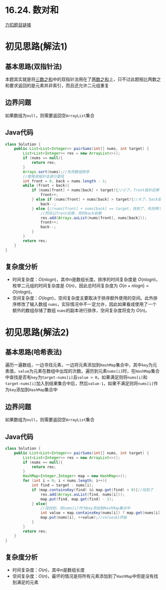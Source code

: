 # 16.24. 数对和

[力扣题目链接](https://leetcode-cn.com/problems/pairs-with-sum-lcci/)


# 初见思路(解法1)

## 基本思路(双指针法)
本题其实就是将<a href="./0015. 三数之和.md">三数之和</a>中的双指针法用在了<a href="./0001. 两数之和.md">两数之和</a>上，只不过此题相比两数之和要求返回的是元素并非索引，而且还允许二元组重复

## 边界问题
如果数组为`null`，则需要返回空`ArrayList`集合

## Java代码
```java
class Solution {
    public List<List<Integer>> pairSums(int[] nums, int target) {
        List<List<Integer>> res = new ArrayList<>();
        if (nums == null){
            return res;
        }
        Arrays.sort(nums);//先将数组排序
        //使用双指针法进行查找
        int front = 0, back = nums.length - 1;
        while (front < back){
            if (nums[front] + nums[back] < target){//小了，front指针后移
                front++;
            } else if (nums[front] + nums[back] > target){//大了，back指针前移
                back--;
            } else {//nums[front] + nums[back] == target，找到了，先将两个元素加入到结果集合中，
                //然后让front后移，同时back前移
                res.add(Arrays.asList(nums[front], nums[back]));
                front++;
                back--;
            }
        }
        return res;
    }
}
```

## 复杂度分析
- 时间复杂度：$O(nlogn)$，其中$n$是数组长度。排序的时间复杂度是 $O(nlogn)$，枚举二元组的时间复杂度是 $O(n)$，因此总时间复杂度为 $O(n+nlog n)=O(nlog n)$。
- 空间复杂度：$O(logn)$，空间复杂度主要取决于排序额外使用的空间。此外排序修改了输入数组 `nums`，实际情况中不一定允许，因此如果看成使用了一个额外的数组存储了数组 `nums`的副本进行排序，空间复杂度将变为 $O(n)$。

# 初见思路(解法2)

## 基本思路(哈希表法)
遍历一遍数组，一边寻找元素，一边将元素添加到`HashMap`集合中，其中`key`为元素值，`value`为元素在数组中出现的次数。遍历到元素`nums[i]`时，在`HashMap`集合中查找是否有`key`为`target-nums[i]`且`value > 0`，如果满足则将`nums[i]`和`target-nums[i]`加入到结果集合中后，然后`value-1`，如果不满足则将`nums[i]`作为`key`添加到`HashMap`集合中

## 边界问题
如果数组为`null`，则需要返回空`ArrayList`集合

## Java代码
```java
class Solution {
    public List<List<Integer>> pairSums(int[] nums, int target) {
        List<List<Integer>> res = new ArrayList<>();
        if (nums == null){
            return res;
        }
        HashMap<Integer,Integer> map = new HashMap<>();
        for (int i = 0; i < nums.length; i++){
            int find = target - nums[i];
            if (map.containsKey(find) && map.get(find) > 0){//找到了
                res.add(Arrays.asList(find, nums[i]));
                map.put(find, map.get(find) - 1);
            } else{
                //没找到，将nums[i]作为key添加到HashMap集合中
                int value = map.containsKey(nums[i]) ? map.get(nums[i]) : 0;
                map.put(nums[i], ++value);//value从1开始
            }
        }
        return res;
    }
}
```

## 复杂度分析
- 时间复杂度：$O(n)$，其中$n$是数组长度
- 空间复杂度：$O(n)$，最坏的情况是将所有元素添加到了`HashMap`中但是没有找到满足的元素